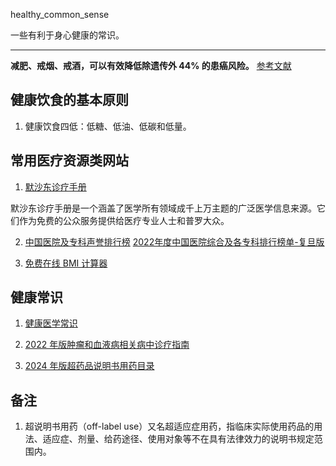  healthy_common_sense

一些有利于身心健康的常识。

----

**减肥、戒烟、戒酒，可以有效降低除遗传外 44% 的患癌风险。** [参考文献](/文献资料/PIIS0140673622014386.pdf)

## 健康饮食的基本原则

1. 健康饮食四低：低糖、低油、低碳和低量。

## 常用医疗资源类网站

1. [默沙东诊疗手册](https://www.msdmanuals.cn/)

默沙东诊疗手册是一个涵盖了医学所有领域成千上万主题的广泛医学信息来源。它们作为免费的公众服务提供给医疗专业人士和普罗大众。

2. [中国医院及专科声誉排行榜](https://rank.cn-healthcare.com/fudan/national-general)
   [2022年度中国医院综合及各专科排行榜单-复旦版](/复旦版《2022年度中国医院综合及各专科排行榜》.pdf)

3. [免费在线 BMI 计算器](https://cn.onlinebmicalculator.com/)

## 健康常识

1. [健康医学常识](/健康医学常识)

2. [2022 年版肿瘤和血液病相关病中诊疗指南](/2022版肿瘤和血液病相关病种诊疗指南)

3. [2024 年版超药品说明书用药目录](/超药品说明书用药目录（2024年版）.xlsx)

## 备注

1. 超说明书用药（off-label use）又名超适应症用药，指临床实际使用药品的用法、适应症、剂量、给药途径、使用对象等不在具有法律效力的说明书规定范围内。
